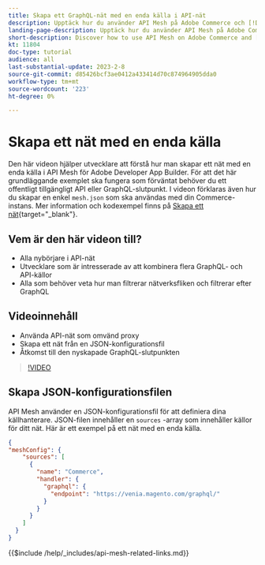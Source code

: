 ```yaml
---
title: Skapa ett GraphQL-nät med en enda källa i API-nät
description: Upptäck hur du använder API Mesh på Adobe Commerce och [!DNL Adobe App Builder]. Lär dig hur du skapar ett nät som har en källa.
landing-page-description: Upptäck hur du använder API Mesh på Adobe Commerce och [!DNL Adobe App Builder]. Lär dig hur du skapar ett nät som har en källa.
short-description: Discover how to use API Mesh on Adobe Commerce and [!DNL Adobe App Builder]. Learn about creating a mesh that has one source.
kt: 11804
doc-type: tutorial
audience: all
last-substantial-update: 2023-2-8
source-git-commit: d85426bcf3ae0412a433414d70c874964905dda0
workflow-type: tm+mt
source-wordcount: '223'
ht-degree: 0%

---
```


# Skapa ett nät med en enda källa

Den här videon hjälper utvecklare att förstå hur man skapar ett nät med en enda källa i API Mesh för Adobe Developer App Builder. För att det här grundläggande exemplet ska fungera som förväntat behöver du ett offentligt tillgängligt API eller GraphQL-slutpunkt. I videon förklaras även hur du skapar en enkel `mesh.json` som ska användas med din Commerce-instans. Mer information och kodexempel finns på [Skapa ett nät](https://developer.adobe.com/graphql-mesh-gateway/gateway/create-mesh/#create-a-mesh-1){target="_blank"}.

## Vem är den här videon till?

* Alla nybörjare i API-nät
* Utvecklare som är intresserade av att kombinera flera GraphQL- och API-källor
* Alla som behöver veta hur man filtrerar nätverksfliken och filtrerar efter GraphQL

## Videoinnehåll

* Använda API-nät som omvänd proxy
* Skapa ett nät från en JSON-konfigurationsfil
* Åtkomst till den nyskapade GraphQL-slutpunkten

>[!VIDEO](https://video.tv.adobe.com/v/3414124?quality=12&learn=on)

## Skapa JSON-konfigurationsfilen

API Mesh använder en JSON-konfigurationsfil för att definiera dina källhanterare. JSON-filen innehåller en `sources` -array som innehåller källor för ditt nät. Här är ett exempel på ett nät med en enda källa.

```json
{
"meshConfig": {
    "sources": [
      {
        "name": "Commerce",
        "handler": {
          "graphql": {
            "endpoint": "https://venia.magento.com/graphql/"
          }
        }
      }
    ]
  }
}
```

{{$include /help/_includes/api-mesh-related-links.md}}
